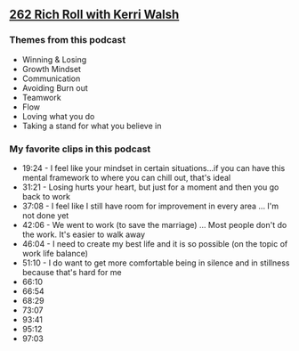 ## [262 Rich Roll with Kerri Walsh](http://www.richroll.com/podcast/kerri-walsh-jennings/)
### Themes from this podcast
* Winning & Losing
* Growth Mindset
* Communication
* Avoiding Burn out
* Teamwork
* Flow
* Loving what you do
* Taking a stand for what you believe in

### My favorite clips in this podcast
* 19:24 - I feel like your mindset in certain situations...if you can have this mental framework to where you can chill out, that's ideal 
* 31:21 - Losing hurts your heart, but just for a moment and then you go back to work
* 37:08 - I feel like I still have room for improvement in every area ... I'm not done yet
* 42:06 - We went to work (to save the marriage) ... Most people don't do the work. It's easier to walk away 
* 46:04 - I need to create my best life and it is so possible (on the topic of work life balance)
* 51:10 - I do want to get more comfortable being in silence and in stillness because that's hard for me
* 66:10
* 66:54
* 68:29
* 73:07
* 93:41
* 95:12
* 97:03
